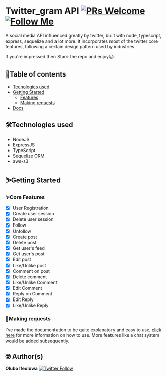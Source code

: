# Twitter_gram API [![PRs Welcome](https://img.shields.io/badge/PRs-welcome-brightgreen.svg?style=flat-square)](http://makeapullrequest.com) [![Follow Me](https://img.shields.io/twitter/follow/IfeoluwaOlubo?style=social)](https://twitter.com/IfeoluwaOlubo)

A social media API influenced greatly by twitter, built with node, typescript, express, sequelize and a lot more. It incorporates most of the twitter core features, following a certain design pattern used by industries.

<!-- [Here](https://ohsocial.herokuapp.com/) is the link to the API base URL -->

If you're impressed then Star⭐ the repo and enjoy😉.

## 📖Table of contents

- [Techologies used](#technologies)
- [Getting Started](#getting-started)
  - [Features](#features)
  - [Making requests](#making-requests)
- [Docs](https://documenter.getpostman.com/view/11680593/TzXtJfzY)

## 🛠️Technologies used

- NodeJS
- ExpressJS
- TypeScript
- Sequelize ORM
- aws-s3

## ⛷️Getting Started

### ✨Core Features

- [x] User Registration
- [x] Create user session
- [x] Delete user session
- [x] Follow
- [x] Unfollow
- [x] Create post
- [x] Delete post
- [x] Get user's feed
- [x] Get user's post
- [x] Edit post
- [x] Like/Unlike post
- [x] Comment on post
- [x] Delete comment
- [x] Like/Unlike Comment
- [x] Edit Comment
- [x] Reply on Comment
- [x] Edit Reply
- [x] Like/Unlike Reply

### 📮Making requests

<!-- # TODO

- remember to change ts to js in models/index.js after you have transpiled.
- work on the delete post route
- work on the delete comment route -->

I've made the documentation to be quite explanatory and easy to use, [click here](https://twitter-gram-api.herokuapp.com/) for more information on how to use. More features like a chat system would be added subsequently.

## 🤓 Author(s)

**Olubo Ifeoluwa** [![Twitter Follow](https://img.shields.io/twitter/follow/IfeoluwaOlubo?style=social)](https://twitter.com/IfeoluwaOlubo)
